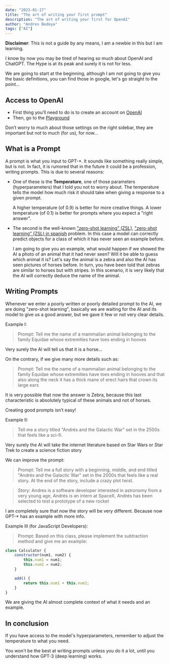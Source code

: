 ```yaml
---
date: "2023-01-17"
title: "The art of writing your first prompt"
description: "The art of writing your first for OpenAI"
author: "Andres Bedoya"
tags: ["AI"]
---
```


**Disclaimer**: This is not a guide by any means, I am a newbie in this but I am learning.

I know by now you may be tired of hearing so much about OpenAI and ChatGPT. The Hype is at its peak and surely it is not for less.

We are going to start at the beginning, although I am not going to give you the basic definitions, you can find those in google, let's go straight to the point...

## Access to OpenAI
- First thing you’ll need to do is to create an account on <a class="hover:no-underline text-blue underline" href="https://beta.openai.com/" target="_blank" rel="noopener noreferrer">OpenAI</a>
- Then, go to the <a class="hover:no-underline text-blue underline" href="https://beta.openai.com/playground" target="_blank" rel="noopener noreferrer">Playground</a>

Don’t worry to much about those settings on the right sidebar, they are important but not to much (for us), for now...

## What is a Prompt
A prompt is what you input to GPT-*. It sounds like something really simple, but is not. In fact, it is rumored that in the future it could be a profession, writing prompts. This is due to several reasons:

- One of these is the **Temperature**, one of those parameters (hyperparameters) that I told you not to worry about. The temperature tells the model how much risk it should take when giving a response to a given prompt.

    A higher temperature (of 0.9) is better for more creative things. A lower temperature (of 0.1) is better for prompts where you expect a "right answer".
- The second is the well-known  <a class="hover:no-underline text-blue underline" href="https://towardsdatascience.com/understanding-zero-shot-learning-making-ml-more-human-4653ac35ccab" target="_blank" rel="noopener noreferrer">"zero-shot learning" (ZSL)</a>, <a class="hover:no-underline text-blue underline" href="https://medium.com/idatha-enterprise-experience-academic-s/hablemos-de-zero-shot-learning-db52bd558e7" target="_blank" rel="noopener noreferrer">"zero-shot learning" (ZSL) in spanish</a> problem. In this case a model can correctly predict objects for a class of which it has never seen an example before.

    I am going to give you an example, what would happen if we showed the AI a photo of an animal that it had never seen? Will it be able to guess which animal it is? Let's say the animal is a zebra and also the AI has seen pictures of horses before. In turn, you have been told that zebras are similar to horses but with stripes. In this scenario, it is very likely that the AI will correctly deduce the name of the animal.

## Writing Prompts
Whenever we enter a poorly written or poorly detailed prompt to the AI, we are doing "zero-shot learning", basically we are waiting for the AI and its model to give us a good answer, but we gave it few or not very clear details.

Example I:
> Prompt: Tell me the name of a mammalian animal belonging to the family Equidae whose extremities have toes ending in hooves

Very surely the AI will tell us that it is a horse...

On the contrary, if we give many more details such as:
> Prompt: Tell me the name of a mammalian animal belonging to the family Equidae whose extremities have toes ending in hooves and that also along the neck it has a thick mane of erect hairs that crown its large ears

It is very possible that now the answer is Zebra, because this last characteristic is absolutely typical of these animals and not of horses.

Creating good prompts isn’t easy!

Example II:
> Tell me a story titled "Andrés and the Galactic War" set in the 2500s that feels like a sci-fi.

Very surely the AI will take the internet literature based on Star Wars or Star Trek to create a science fiction story

We can improve the prompt:

> Prompt: Tell me a full story with a beginning, middle, and end titled "Andrés and the Galactic War" set in the 2000s that feels like a real story. At the end of the story, include a crazy plot twist.

> Story: Andres is a software developer interested in astronomy from a very young age, Andrés is an intern at SpaceX, Andrés has been selected to test a prototype of a new rocket

I am completely sure that now the story will be very different. Because now GPT-* has an example with more info.

Example III (for JavaScript Developers):
> Prompt: Based on this class, please implement the subtraction method and give me an example:
```js
class Calculator {
    constructor(num1, num2) {
        this.num1 = num1;
        this.num2 = num2;
    }

    add() {
        return this.num1 + this.num2;
    }
}
```
We are giving the AI almost complete context of what it needs and an example.

## In conclusion
If you have access to the model's hyperparameters, remember to adjust the temperature to what you need.

You won't be the best at writing prompts unless you do it a lot, until you understand how GPT-3 (deep learning) works.
